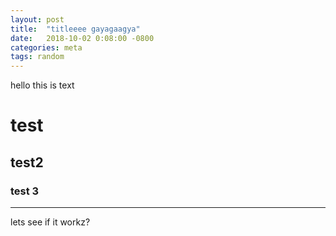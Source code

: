 ```yaml
---
layout: post
title:  "titleeee gayagaagya"
date:   2018-10-02 0:08:00 -0800
categories: meta 
tags: random
---
```


hello this is text

# test
## test2
### test 3
<hr>
lets see if it workz?